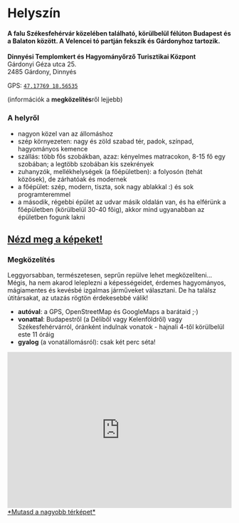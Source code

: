 <!--
.. title: Helyszín
.. slug: ejo
.. date: 2016-01-13 19:12:50 UTC+01:00
.. tags:
.. category:
.. link:
.. description:
.. type: text
-->

# Helyszín


#### **A falu** **Székesfehérvár** közelében található, körülbelül félúton **Budapest** és a **Balaton** között. A **Velencei tó** partján fekszik és Gárdonyhoz tartozik.

**Dinnyési Templomkert és Hagyományőrző Turisztikai Központ**  
Gárdonyi Géza utca 25.  
2485 Gárdony, Dinnyés

GPS: <a href="geo:47.17769,18.56501?z=19" id="geo_uri">`47.17769 18.56535`</a>

(információk a **megközelítés**ről lejjebb)

### A helyről

- <i class="fa fa-check-circle"></i> nagyon közel van az állomáshoz
- <i class="fa fa-check-circle"></i> szép környezeten: nagy és zöld szabad tér, padok, színpad, hagyományos kemence
- <i class="fa fa-check-circle"></i> szállás: több fős szobákban, azaz: kényelmes matracokon, 8-15 fő egy szobában; a legtöbb szobában kis szekrények
- <i class="fa fa-check-circle"></i> zuhanyzók, mellékhelységek (a főépületben): a folyosón (tehát közösek), de zárhatóak és modernek
- <i class="fa fa-check-circle"></i> a főépület: szép, modern, tiszta, sok nagy ablakkal :) és sok programteremmel
- <i class="fa fa-check-circle"></i> a második, régebbi épület az udvar másik oldalán van, és ha elférünk a főépületben (körülbelül 30-40 főig), akkor mind ugyanabban az épületben fogunk lakni

## **[Nézd meg a képeket!](/hu/fotoj/)**


### Megközelítés
Leggyorsabban, természetesen, seprűn repülve lehet megközelíteni… Mégis, ha nem akarod leleplezni a képességeidet, érdemes hagyományos, mágiamentes és kevésbé izgalmas járműveket választani. De ha találsz útitársakat, az utazás rögtön érdekesebbé válik!

- **autóval**: a GPS, OpenStreetMap és GoogleMaps a barátaid ;·)
- **vonattal**: Budapestről (a Déliből vagy Kelenföldről) vagy Székesfehérvárról, óránként indulnak vonatok - hajnali 4-től körülbelül este 11 óráig
- **gyalog** (a vonatállomásról): csak két perc séta!

<iframe width="100%" height="350px" frameBorder="0" src="http://umap.openstreetmap.fr/fr/map/jer-2016_70576?scaleControl=true&miniMap=false&scrollWheelZoom=false&zoomControl=true&allowEdit=false&moreControl=false&datalayersControl=false&onLoadPanel=undefined&captionBar=false"></iframe>
<a href="http://umap.openstreetmap.fr/fr/map/jer-2016_70576">*Mutasd a nagyobb térképet*</a>


